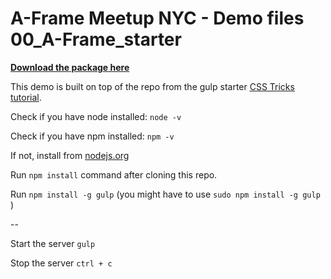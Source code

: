 # A-Frame Meetup NYC - Demo files 00_A-Frame_starter  

[**Download the package here**](https://github.com/roland-dubois/aframe-meetup-nyc/blob/master/demos/00_A-Frame_starter/00_A-Frame_starter.zip)

This demo is built on top of the repo from the gulp starter [CSS Tricks tutorial](https://css-tricks.com/gulp-for-beginners/). 


Check if you have node installed: `node -v`

Check if you have npm installed: `npm -v`

If not, install from [nodejs.org](https://nodejs.org/)


Run `npm install` command after cloning this repo. 

Run `npm install -g gulp` (you might have to use `sudo npm install -g gulp` )

--

Start the server `gulp`

Stop the server `ctrl + c`